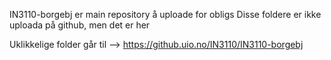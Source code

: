 
IN3110-borgebj er main repository å uploade for obligs
Disse foldere er ikke uploada på github, men det er her

Uklikkelige folder går til --> https://github.uio.no/IN3110/IN3110-borgebj
